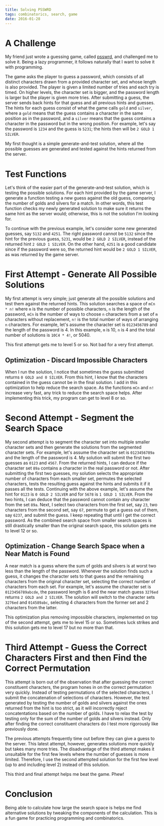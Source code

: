 ```yaml
---
title: Solving PSSWRD
tags: combinatorics, search, game
date: 2016-01-28
---
```


# A Challenge

My friend just wrote a guessing game, called [psswrd](http://walisu.com/psswrd), and challenged me to solve it. Being a lazy programmer, it follows naturally that I want to solve it with programming.

The game asks the player to guess a password, which consists of all distinct characters drawn from a provided character set, and whose length is also provided. The player is given a limited number of tries and each try is timed. On higher levels, the character set is bigger, and the password length is larger but the player is given more tries. After submitting a guess, the server sends back hints for that guess and all previous hints and guesses. The hints for each guess consist of what the game calls `gold` and `silver`, where a `gold` means that the guess contains a character in the same position as in the password, and a `silver` means that the guess contains a character in the password but in the wrong position. For example, let's say the password is `1234` and the guess is `5231`; the hints then will be `2 GOLD 1 SILVER`.

My first thought is a simple generate-and-test solution, where all the possible guesses are generated and tested against the hints returned from the server.

# Test Functions

Let's think of the easier part of the generate-and-test solution, which is testing the possible solutions. For each hint provided by the game server, I generate a function testing a new guess against the old guess, comparing the number of golds and silvers for a match. In other words, this test function checks my newly generated solution to make sure it returns the same hint as the server would; otherwise, this is not the solution I'm looking for.

To continue with the previous example, let's consider some new generated guesses, say `5132` and `4251`. The right password cannot be `5132` since the hint for the previous guess, `5231`, would be `2 GOLD 2 SILVER`, instead of the returned hint `2 GOLD 1 SILVER`. On the other hand, `4251` is a good candidate since if the password were so, the returned hint would be `2 GOLD 1 SILVER`, as was returned by the game server.

# First Attempt - Generate All Possible Solutions

My first attempt is very simple; just generate all the possible solutions and test them against the returned hints. This solution searches a space of `mCn * n!` where `m` is the number of possible characters, `n` is the length of the password, `mCn` is the number of ways to choose `n` characters from a set of `m` characters without replacement, `n!` is the total number of ways of arranging `n` characters. For example, let's assume the character set is `0123456789` and the length of the password is 4. In this example, `m` is 10, `n` is 4 and the total number of solutions is `10C4 * 4!`, or 5040.

This first attempt gets me to level 5 or so. Not bad for a very first attempt.

## Optimization - Discard Impossible Characters
When I run the solution, I notice that sometimes the guess submitted returns `0 GOLD and 0 SILVER`. From this hint, I know that the characters contained in the guess cannot be in the final solution. I add in this optimization to help reduce the search space. As the functions `mCn` and `n!` increase very fast, any trick to reduce the search space helps. After implementing this trick, my program can get to level 8 or so.

# Second Attempt - Segment the Search Space
My second attempt is to segment the character set into multiple smaller character sets and then generate the solutions from the segmented character sets. For example, let's assume the character set is `0123456789a` and the length of the password is 4. My solution will submit the first two guesses as `0123` and `4567`. From the returned hints, I can deduce if the character set `89a` contains a character in the real password or not. After submitting the first two guesses, my solution selects the appropriate number of characters from each smaller set, permutes the selected characters, tests the resulting guess against the hints and submits it if it passes all the tests. Continuing with the above example, let's assume the hint for `0123` is `0 GOLD 2 SILVER` and for `5678` is `1 GOLD 1 SILVER`. From the two hints, I can deduce that the password cannot contain any character from the set `89a`. Next, I select two characters from the first set, say `23`, two characters from the second set, say `67`, permute to get a guess out of them, say `6237`, and submit the guess. I keep repeating that until I get the correct password. As the combined search space from smaller search spaces is still drastically smaller than the original search space, this solution gets me to level 12 or so.

## Optimization - Change Search Space when a Near Match is Found
A near match is a guess where the sum of golds and silvers is at worst two less than the length of the password. Whenever the solution finds such a guess, it changes the character sets to that guess and the remaining characters from the original character set, selecting the correct number of characters from each set. For example, let's assume the character set is `0123456789abcde`, the password length is 6 and the near match guess `3276ed` returns `2 GOLD and 2 SILVER`. The solution will switch to the character sets `3276ed` and `014589abc`, selecting 4 characters from the former set and 2 characters from the latter.

This optimization plus removing impossible characters, implemented on top of the second attempt, gets me to level 15 or so. Sometimes luck strikes and this solution gets me to level 17 but no more than that.

# Third Attempt - Guess the Correct Characters First and then Find the Correct Permutation
This attempt is born out of the observation that after guessing the correct constituent characters, the program hones in on the correct permutation very quickly. Instead of testing permutations of the selected characters, I submit the concatenation of selections of characters. However, the test generated by testing the number of golds and silvers against the ones returned from the hint is too strict, as it will incorrectly reject concatentations based on the number of golds. I have to relax the test by testing only for the sum of the number of golds and silvers instead. Only after finding the correct constituent characters do I test more rigorously like previously done.

The previous attempts frequently time out before they can give a guess to the server. This latest attempt, however, generates solutions more quickly but takes many more tries. The disadvantage of the third attempt makes it unsuitable for the first few levels where the number of guesses is more limited. Therefore, I use the second attempted solution for the first few level (up to and including level 2) instead of this solution.

This third and final attempt helps me beat the game. Phew!

# Conclusion
Being able to calculate how large the search space is helps me find alternative solutions by tweaking the components of the calculation. This is a fun game for practicing programming and combinatorics.
